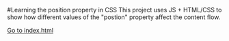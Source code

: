#Learning the position property in CSS
This project uses JS + HTML/CSS to show how different values of the "postion" property affect the content flow.


<a href="./day5-project/index.html">Go to index.html</a>

